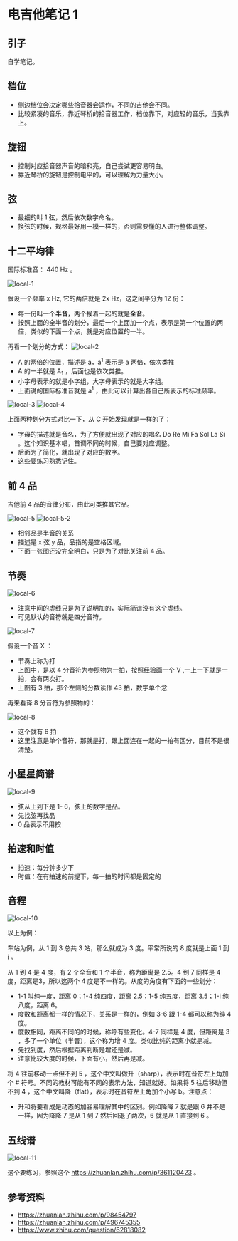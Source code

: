 # 电吉他笔记 1

## 引子
自学笔记。

## 档位
- 侧边档位会决定哪些拾音器会运作，不同的吉他会不同。
- 比较紧凑的音乐，靠近琴桥的拾音器工作，档位靠下，对应轻的音乐，当我靠上。

## 旋钮
- 控制对应拾音器声音的暗和亮，自己尝试更容易明白。
- 靠近琴桥的旋钮是控制电平的，可以理解为力量大小。

## 弦
-  最细的叫 1 弦，然后依次数字命名。
-  换弦的时候，规格最好用一模一样的，否则需要懂的人进行整体调整。

## 十二平均律
国际标准音： 440 Hz 。

![local-1][url-local-1]

假设一个频率 x Hz, 它的两倍就是 2x Hz，这之间平分为 12 份：
- 每一份叫一个**半音**，两个挨着一起的就是**全音**。
- 按照上面的全半音的划分，最后一个上面加一个点，表示是第一个位置的两倍，类似的下面一个点，就是对应位置的一半。

再看一个划分的方式：
![local-2][url-local-2]

- A 的两倍的位置，描述是 a，a<sup>1</sup> 表示是 a 两倍，依次类推
- A 的一半就是 A<sub>1</sub> ，后面也是依次类推。
- 小字母表示的就是小字组，大字母表示的就是大字组。
- 上面说的国际标准音就是 a<sup>1</sup> ，由此可以计算出各自己所表示的标准频率。

![local-3][url-local-3]
![local-4][url-local-4]

上面两种划分方式对比一下，从 C 开始发现就是一样的了：
- 字母的描述就是音名，为了方便就出现了对应的唱名 Do Re Mi Fa Sol La Si 。这个知识基本唱，首调不同的时候，自己要对应调整。
- 后面为了简化，就出现了对应的数字。
- 这些要练习熟悉记住。

## 前 4 品
吉他前 4 品的音律分布，由此可类推其它品。

![local-5][url-local-5]
![local-5-2][url-local-5-2]

- 相邻品是半音的关系
- 描述是 x 弦 y 品，品指的是空格区域。
- 下面一张图还没完全明白，只是为了对比关注前 4 品。

## 节奏

![local-6][url-local-6]

- 注意中间的虚线只是为了说明加的，实际简谱没有这个虚线。
- 可见默认的音符就是四分音符。

![local-7][url-local-7]

假设一个音 X ：
- 节奏上称为打
- 上图中，是以 4 分音符为参照物为一拍，按照经验画一个 V ,一上一下就是一拍，会有两次打。
- 上图有 3 拍，那个左侧的分数读作 43 拍，数字单个念

再来看译 8 分音符为参照物的：

![local-8][url-local-8]

- 这个就有 6 拍
- 这里注意是单个音符，那就是打，跟上面连在一起的一拍有区分，目前不是很清楚。

## 小星星简谱

![local-9][url-local-9]

- 弦从上到下是 1- 6，弦上的数字是品。
- 先找弦再找品
- 0 品表示不用按

## 拍速和时值
- 拍速：每分钟多少下
- 时值：在有拍速的前提下，每一拍的时间都是固定的

## 音程

![local-10][url-local-10]

以上为例：

车站为例，从 1 到 3 总共 3 站，那么就成为 3 度。平常所说的 8 度就是上面 1 到 i 。

从 1 到 4 是 4 度，有 2 个全音和 1 个半音，称为距离是 2.5。4 到 7 同样是 4 度，距离是3，所以这两个 4 度是不一样的。从度的角度有下面的一些划分：
- 1-1 叫纯一度，距离 0；1-4 纯四度，距离 2.5；1-5 纯五度，距离 3.5；1-i 纯八度，距离 6。
- 度数和距离都一样的情况下，关系是一样的，例如 3-6 跟 1-4 都可以称为纯 4 度。
- 度数相同，距离不同的的时候，称呼有些变化。4-7 同样是 4 度，但距离是 3 ，多了一个单位（半音），这个称为增 4 度。类似比纯的距离小就是减。
- 先找到度，然后根据距离判断是增还是减。
- 注意比较大度的时候，下面有小，然后再是减。


将 4 往前移动一点但不到 5 ，这个中文叫做升（sharp），表示时在音符左上角加个 # 符号。不同的教材可能有不同的表示方法，知道就好。如果将 5 往后移动但不到 4 ，这个中文叫降（flat），表示时在音符左上角加个小写 b。注意点：
- 升和将要看成是动态的加容易理解其中的区别。例如降降 7 就是跟 6 并不是一样，因为降降 7 是从 1 到 7 然后回退了两次，6 就是从 1 直接到 6 。


## 五线谱

![local-11][url-local-11]

这个要练习，参照这个 https://zhuanlan.zhihu.com/p/361120423 。


## 参考资料
- https://zhuanlan.zhihu.com/p/98454797
- https://zhuanlan.zhihu.com/p/496745355
- https://www.zhihu.com/question/62818082

[url-local-1]:./images/electric-guitar1.1.png
[url-local-2]:./images/electric-guitar1.2.png
[url-local-3]:./images/electric-guitar1.3.png
[url-local-4]:./images/electric-guitar1.4.png
[url-local-5]:./images/electric-guitar1.5.1.png
[url-local-5-2]:./images/electric-guitar1.5.2.jpg
[url-local-6]:./images/electric-guitar1.6.png
[url-local-7]:./images/electric-guitar1.7.png
[url-local-8]:./images/electric-guitar1.8.png
[url-local-9]:./images/litter-start.png
[url-local-10]:./images/electric-guitar1.9.png
[url-local-11]:./images/electric-guitar1.10.png